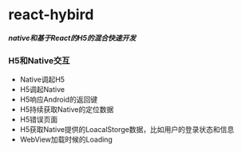 # react-hybird
***native和基于React的H5的混合快速开发***

### H5和Native交互

- Native调起H5
- H5调起Native
- H5响应Android的返回键
- H5持续获取Native的定位数据
- H5错误页面
- H5获取Native提供的LoacalStorge数据，比如用户的登录状态和信息
- WebView加载时候的Loading
